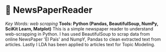 # 📰 NewsPaperReader
*Key Words: web scraping*
**Tools: Python (Pandas, BeautifulSoup, NumPy, SciKit Learn, Matplot)**
This is a simple newspaper reader to understand web-scrapping in Python. I has used BeautifulSoup to scrap data from online NewsPaper 'El País' and NumpY, Pandas to clean extracted text from articles. Lastly I LDA has been applied to articles text for Topic Modeling.
